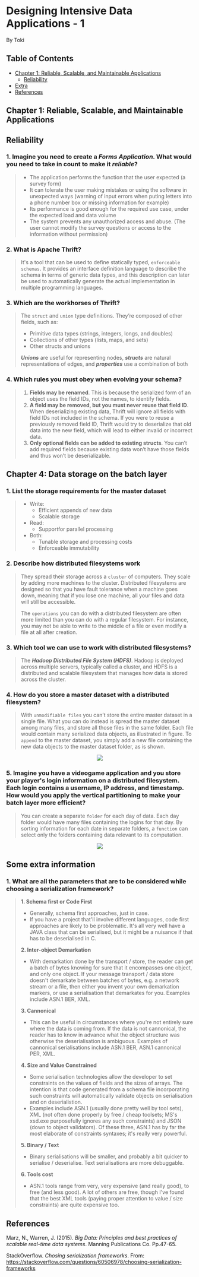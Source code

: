 # Designing Intensive Data Applications - 1
By Toki

## Table of Contents
- [Chapter 1: Reliable, Scalable, and Maintainable Applications](#chapter-1-reliable-scalable-and-maintainable-applications)
  - [Reliability](#reliability)
- [Extra](#some-extra-information)
- [References](#references)

## Chapter 1: Reliable, Scalable, and Maintainable Applications

## Reliability

### 1. Imagine you need to create a _Forms Application_. What would you need to take in count to make it *reliable*?
> - The application performs the function that the user expected (a survey form)
> - It can tolerate the user making mistakes or using the software in unexpected ways (warning of input errors when puting letters into a phone number box or missing information for example)
> - Its performance is good enough for the required use case, under the expected load and data volume
> - The system prevents any unauthorized access and abuse. (The user cannot modify the survey questions or access to the information without permission)

### 2. What is Apache Thrift?
> It's a tool that can be used to define statically typed, `enforceable schemas`. It provides an interface definition language to describe the schema in terms of generic data types, and this description can later be used to automatically generate the actual implementation in multiple programming languages. 

### 3. Which are the workhorses of Thrift?
> The `struct` and `union` type definitions. They’re composed of other fields, such as:
> - Primitive data types (strings, integers, longs, and doubles)
> - Collections of other types (lists, maps, and sets)
> - Other structs and unions 
>
> _**Unions**_ are useful for representing nodes, _**structs**_ are natural representations of edges, and _**properties**_ use a combination of both

### 4. Which rules you must obey when evolving your schema?
> 1.  **Fields may be renamed**. This is because the serialized form of an object uses the
field IDs, not the names, to identify fields.
> 2.  **A field may be removed, but you must never reuse that field ID**. When deserializing existing data, Thrift will ignore all fields with field IDs not included in the schema. If you were to reuse a previously removed field ID, Thrift would try to deserialize that old data into the new field, which will lead to either invalid or incorrect data.
> 3.  **Only optional fields can be added to existing structs**. You can’t add required fields because existing data won’t have those fields and thus won’t be deserializable.

## Chapter 4: Data storage on the batch layer

### 1. List the storage requirements for the master dataset
> * Write:
>    * Efficient appends of new data
>    * Scalable storage
> * Read:
>    * Supportfor parallel processing
> * Both:
>    *  Tunable storage and processing costs
>    * Enforceable immutability

### 2. Describe how distributed filesystems work
> They spread their storage across a `cluster` of computers. They scale by adding more machines to the cluster. Distributed filesystems are designed so that you have fault tolerance when a machine goes down, meaning that if you lose one machine, all your files and data will still be accessible.
>
> The `operations` you can do with a distributed filesystem are often more limited than you can do with a regular filesystem. For instance, you may not be able to write to the middle of a file or even modify a file at all after creation. 

### 3. Which tool we can use to work with distributed filesystems?
> The **_Hadoop Distributed File System (HDFS)_**. Hadoop is deployed across multiple servers, typically called a cluster, and HDFS is a distributed and scalable filesystem that manages how data is stored across the cluster. 

### 4. How do you store a master dataset with a distributed filesystem?
>  With `unmodifiable files` you can’t store the entire master dataset in a single file. What you can do instead is spread the master dataset among many files, and store all those files in the same folder. Each file would contain many serialized data objects, as illustrated in figure. To `append` to the master dataset, you simply add a new file containing the new data
objects to the master dataset folder, as is shown.

<p align="center">
  <img src="img/distributed_filesystems.JPG">

### 5. Imagine you have a videogame application and you store your player's login information on a distributed filesystem. Each login contains a username, IP address, and timestamp. How would you apply the vertical partitioning to make your batch layer more efficient?
>  You can create a separate `folder` for each day of data. Each day folder would have many files containing the logins for that day.  By sorting information for each date in separate folders, a `function` can select only the folders containing data relevant to its computation.

<p align="center">
  <img src="img/ver_part.JPG">

## Some extra information

### 1. What are all the parameters that are to be considered while choosing a serialization framework?
> **1. Schema first or Code First**
>   * Generally, schema first approaches, just in case.
>   * If you have a project that'll involve different languages, code first approaches are likely to be problematic. It's all very well have a JAVA class that can be serialised, but it might be a nuisance if that has to be deserialised in C.
>
> **2.  Inter-object Demarkation**
>   * With demarkation done by the transport / store, the reader can get a batch of bytes knowing for sure that it encompasses one object, and only one object. If your message transport / data store doesn't demarkate between batches of bytes, e.g. a network stream or a file, then either you invent your own demarkation markers, or use a serialisation that demarkates for you. Examples include ASN.1 BER, XML.
>
> **3. Cannonical**
>   * This can be useful in circumstances where you're not entirely sure where the data is coming from. If the data is not cannonical, the reader has to know in advance what the object structure was otherwise the deserialisation is ambiguous. Examples of cannonical serialisations include ASN.1 BER, ASN.1 cannonical PER, XML.
>
> **4. Size and Value Constrained**
>   * Some serialisation technologies allow the developer to set constraints on the values of fields and the sizes of arrays. The intention is that code generated from a schema file incorporating such constraints will automatically validate objects on serialisation and on deserialistion.
>   * Examples include ASN.1 (usually done pretty well by tool sets), XML (not often done properly by free / cheap toolsets; MS's xsd.exe purposefully ignores any such constraints) and JSON (down to object validators). Of these three, ASN.1 has by far the most elaborate of constraints syntaxes; it's really very powerful.
>
> **5. Binary / Text**
>   * Binary serialisations will be smaller, and probably a bit quicker to serialise / deserialise. Text serialisations are more debuggable.
>
> **6. Tools cost**
>   * ASN.1 tools range from very, very expensive (and really good), to free (and less good). A lot of others are free, though I've found that the best XML tools (paying proper attention to value / size constraints) are quite expensive too.

## References
Marz, N., Warren, J. (2015). _Big Data: Principles and best practices of scalable real-time data systems_. Manning Publications Co. Pp.47-65.

StackOverflow. _Chosing serialization frameworks_. From: https://stackoverflow.com/questions/60506978/choosing-serialization-frameworks
